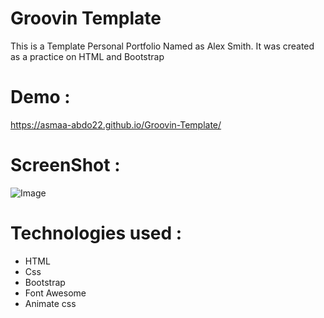 # Groovin Template

This is a Template Personal Portfolio Named as Alex Smith. It was created as a practice on  HTML and Bootstrap

# Demo :

https://asmaa-abdo22.github.io/Groovin-Template/

# ScreenShot : 

![Image](https://github.com/user-attachments/assets/05bd591c-ed73-4cd8-9f63-bc1e086a6e7a)

# Technologies used :

* HTML
* Css
* Bootstrap
* Font Awesome
* Animate css
